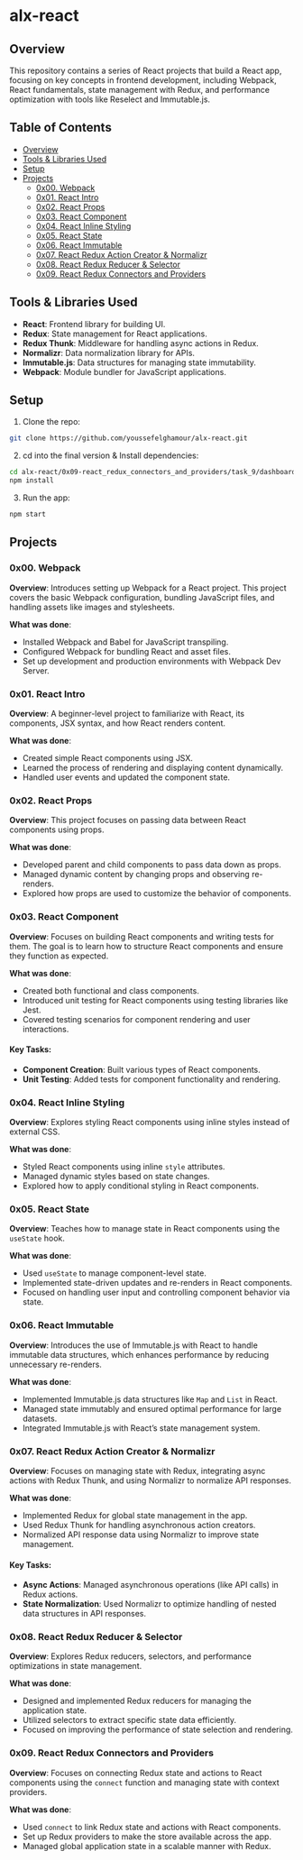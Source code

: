 # alx-react

## Overview 

This repository contains a series of React projects that build a React app, focusing on key concepts in frontend development, including Webpack, React fundamentals, state management with Redux, and performance optimization with tools like Reselect and Immutable.js.

## Table of Contents

- [Overview](#overview)
- [Tools & Libraries Used](#tools--libraries-used)
- [Setup](#setup)
- [Projects](#projects)
  - [0x00. Webpack](#0x00-webpack)
  - [0x01. React Intro](#0x01-react-intro)
  - [0x02. React Props](#0x02-react-props)
  - [0x03. React Component](#0x03-react-component)
  - [0x04. React Inline Styling](#0x04-react-inline-styling)
  - [0x05. React State](#0x05-react-state)
  - [0x06. React Immutable](#0x06-react-immutable)
  - [0x07. React Redux Action Creator & Normalizr](#0x07-react-redux-action-creator-normalizr)
  - [0x08. React Redux Reducer & Selector](#0x08-react-redux-reducer-selector)
  - [0x09. React Redux Connectors and Providers](#0x09-react-redux-connectors-and-providers)

## Tools & Libraries Used

- **React**: Frontend library for building UI.
- **Redux**: State management for React applications.
- **Redux Thunk**: Middleware for handling async actions in Redux.
- **Normalizr**: Data normalization library for APIs.
- **Immutable.js**: Data structures for managing state immutability.
- **Webpack**: Module bundler for JavaScript applications.

## Setup

1. Clone the repo:

```bash
git clone https://github.com/youssefelghamour/alx-react.git
```

2. cd into the final version & Install dependencies:
```bash
cd alx-react/0x09-react_redux_connectors_and_providers/task_9/dashboard
npm install
```

3. Run the app:
```bash
npm start
```

## Projects

### 0x00. Webpack
**Overview**: Introduces setting up Webpack for a React project. This project covers the basic Webpack configuration, bundling JavaScript files, and handling assets like images and stylesheets.

**What was done**:
- Installed Webpack and Babel for JavaScript transpiling.
- Configured Webpack for bundling React and asset files.
- Set up development and production environments with Webpack Dev Server.

### 0x01. React Intro
**Overview**: A beginner-level project to familiarize with React, its components, JSX syntax, and how React renders content.

**What was done**:
- Created simple React components using JSX.
- Learned the process of rendering and displaying content dynamically.
- Handled user events and updated the component state.

### 0x02. React Props
**Overview**: This project focuses on passing data between React components using props.

**What was done**:
- Developed parent and child components to pass data down as props.
- Managed dynamic content by changing props and observing re-renders.
- Explored how props are used to customize the behavior of components.

### 0x03. React Component
**Overview**: Focuses on building React components and writing tests for them. The goal is to learn how to structure React components and ensure they function as expected.

**What was done**:
- Created both functional and class components.
- Introduced unit testing for React components using testing libraries like Jest.
- Covered testing scenarios for component rendering and user interactions.

#### Key Tasks:
- **Component Creation**: Built various types of React components.
- **Unit Testing**: Added tests for component functionality and rendering.

### 0x04. React Inline Styling
**Overview**: Explores styling React components using inline styles instead of external CSS.

**What was done**:
- Styled React components using inline `style` attributes.
- Managed dynamic styles based on state changes.
- Explored how to apply conditional styling in React components.

### 0x05. React State
**Overview**: Teaches how to manage state in React components using the `useState` hook.

**What was done**:
- Used `useState` to manage component-level state.
- Implemented state-driven updates and re-renders in React components.
- Focused on handling user input and controlling component behavior via state.

### 0x06. React Immutable
**Overview**: Introduces the use of Immutable.js with React to handle immutable data structures, which enhances performance by reducing unnecessary re-renders.

**What was done**:
- Implemented Immutable.js data structures like `Map` and `List` in React.
- Managed state immutably and ensured optimal performance for large datasets.
- Integrated Immutable.js with React’s state management system.

### 0x07. React Redux Action Creator & Normalizr
**Overview**: Focuses on managing state with Redux, integrating async actions with Redux Thunk, and using Normalizr to normalize API responses.

**What was done**:
- Implemented Redux for global state management in the app.
- Used Redux Thunk for handling asynchronous action creators.
- Normalized API response data using Normalizr to improve state management.

#### Key Tasks:
- **Async Actions**: Managed asynchronous operations (like API calls) in Redux actions.
- **State Normalization**: Used Normalizr to optimize handling of nested data structures in API responses.

### 0x08. React Redux Reducer & Selector
**Overview**: Explores Redux reducers, selectors, and performance optimizations in state management.

**What was done**:
- Designed and implemented Redux reducers for managing the application state.
- Utilized selectors to extract specific state data efficiently.
- Focused on improving the performance of state selection and rendering.

### 0x09. React Redux Connectors and Providers
**Overview**: Focuses on connecting Redux state and actions to React components using the `connect` function and managing state with context providers.

**What was done**:
- Used `connect` to link Redux state and actions with React components.
- Set up Redux providers to make the store available across the app.
- Managed global application state in a scalable manner with Redux.